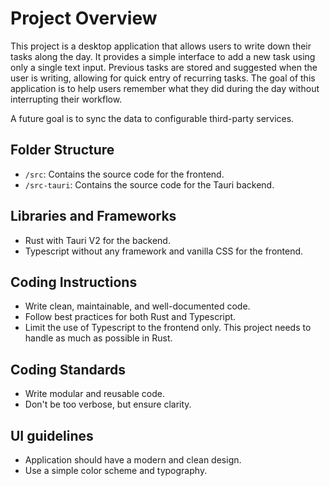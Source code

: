 # Project Overview

This project is a desktop application that allows users to write down their tasks along the day. It provides a simple interface to add a new task using only a single text input. Previous tasks are stored and suggested when the user is writing, allowing for quick entry of recurring tasks.
The goal of this application is to help users remember what they did during the day without interrupting their workflow.

A future goal is to sync the data to configurable third-party services.

## Folder Structure

- `/src`: Contains the source code for the frontend.
- `/src-tauri`: Contains the source code for the Tauri backend.

## Libraries and Frameworks

- Rust with Tauri V2 for the backend.
- Typescript without any framework and vanilla CSS for the frontend.

## Coding Instructions
- Write clean, maintainable, and well-documented code.
- Follow best practices for both Rust and Typescript.
- Limit the use of Typescript to the frontend only. This project needs to handle as much as possible in Rust.

## Coding Standards

- Write modular and reusable code.
- Don't be too verbose, but ensure clarity.

## UI guidelines

- Application should have a modern and clean design.
- Use a simple color scheme and typography.